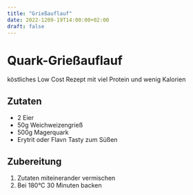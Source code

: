 ```yaml
---
title: "Grießauflauf"
date: 2022-1209-19T14:00:00+02:00
draft: false
---
```


# Quark-Grießauflauf

köstliches Low Cost Rezept mit viel Protein und wenig Kalorien

## Zutaten
* 2 Eier
* 50g Weichweizengrieß
* 500g Magerquark
* Erytrit oder Flavn Tasty zum Süßen

## Zubereitung

1. Zutaten miteinerander vermischen
1. Bei 180°C 30 Minuten backen
